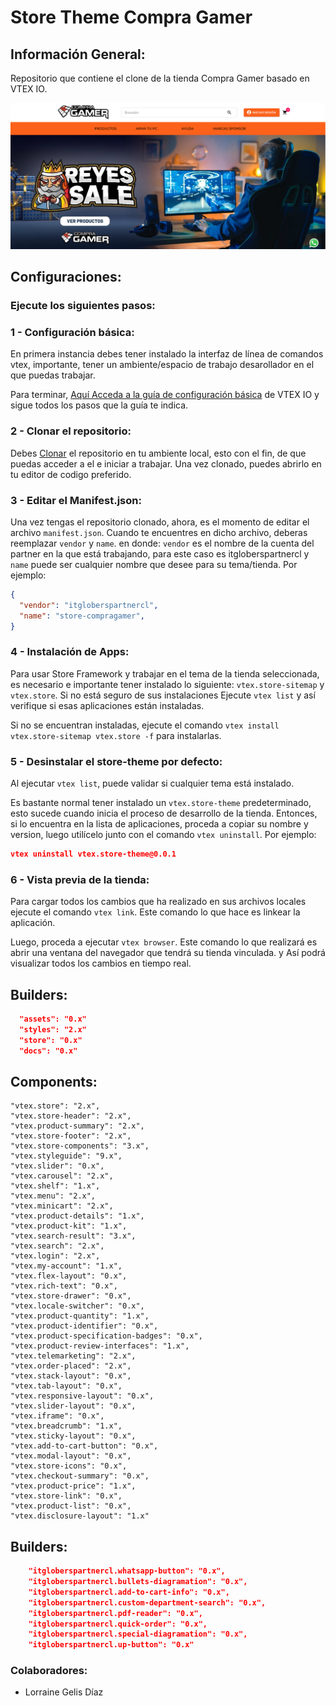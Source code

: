 # Store Theme Compra Gamer 
## Información General:
Repositorio que contiene el clone de la tienda Compra Gamer basado en VTEX IO.

![Preview](../assets/imgDocs/preview.png)

## Configuraciones:
### Ejecute los siguientes pasos:

### 1 - Configuración básica:
En primera instancia debes tener instalado la interfaz de línea de comandos vtex, importante, tener un ambiente/espacio de trabajo desarollador en el que puedas trabajar.

Para terminar, [Aquí Acceda a la guía de configuración básica](https://vtex.io/docs/getting-started/build-stores-with-store-framework/1) de VTEX IO y sigue todos los pasos que la guía te indica.

### 2 - Clonar el repositorio:

Debes [Clonar](https://github.com/LorraineGelis/store-theme-compragamer) el repositorio en tu ambiente local, esto con el fin, de que puedas acceder a el e iniciar a trabajar. Una vez clonado, puedes abrirlo en tu editor de codigo preferido.

###  3 - Editar el Manifest.json:

Una vez tengas el repositorio clonado, ahora, es el momento de editar el archivo `manifest.json`. Cuando te encuentres en dicho archivo, deberas reemplazar `vendor` y `name`. en donde: `vendor` es el nombre de la cuenta del partner en la que está trabajando, para este caso es itgloberspartnercl y `name` puede ser cualquier nombre que desee para su tema/tienda. Por ejemplo:

```json
{
  "vendor": "itgloberspartnercl",
  "name": "store-compragamer",
}
```

###  4 - Instalación de Apps:

Para usar Store Framework y trabajar en el tema de la tienda seleccionada, es necesario e importante tener instalado lo siguiente: `vtex.store-sitemap` y `vtex.store`. Si no está seguro de sus instalaciones Ejecute `vtex list` y así verifique si esas aplicaciones están instaladas.

Si no se encuentran instaladas, ejecute el comando `vtex install vtex.store-sitemap vtex.store -f` para instalarlas.

### 5 - Desinstalar el store-theme por defecto:

Al ejecutar `vtex list`, puede validar si cualquier tema está instalado.

Es bastante normal tener instalado un `vtex.store-theme` predeterminado, esto sucede cuando inicia el proceso de desarrollo de la tienda. Entonces, si lo encuentra en la lista de aplicaciones, proceda a copiar su nombre y version, luego utilícelo junto con el comando `vtex uninstall`. Por ejemplo:

```json
vtex uninstall vtex.store-theme@0.0.1
```

### 6 - Vista previa de la tienda:

Para cargar todos los cambios que ha realizado en sus archivos locales ejecute el comando `vtex link`. Este comando lo que hace es linkear la aplicación.

Luego, proceda a ejecutar `vtex browser`. Este comando lo que realizará es abrir una ventana del navegador que tendrá su tienda vinculada. y Así podrá visualizar todos los cambios en tiempo real. 

## Builders:
```json
  "assets": "0.x"
  "styles": "2.x"
  "store": "0.x"
  "docs": "0.x"
 ```

## Components:
    "vtex.store": "2.x",
    "vtex.store-header": "2.x",
    "vtex.product-summary": "2.x",
    "vtex.store-footer": "2.x",
    "vtex.store-components": "3.x",
    "vtex.styleguide": "9.x",
    "vtex.slider": "0.x",
    "vtex.carousel": "2.x",
    "vtex.shelf": "1.x",
    "vtex.menu": "2.x",
    "vtex.minicart": "2.x",
    "vtex.product-details": "1.x",
    "vtex.product-kit": "1.x",
    "vtex.search-result": "3.x",
    "vtex.search": "2.x",
    "vtex.login": "2.x",
    "vtex.my-account": "1.x",
    "vtex.flex-layout": "0.x",
    "vtex.rich-text": "0.x",
    "vtex.store-drawer": "0.x",
    "vtex.locale-switcher": "0.x",
    "vtex.product-quantity": "1.x",
    "vtex.product-identifier": "0.x",
    "vtex.product-specification-badges": "0.x",
    "vtex.product-review-interfaces": "1.x",
    "vtex.telemarketing": "2.x",
    "vtex.order-placed": "2.x",
    "vtex.stack-layout": "0.x",
    "vtex.tab-layout": "0.x",
    "vtex.responsive-layout": "0.x",
    "vtex.slider-layout": "0.x",
    "vtex.iframe": "0.x",
    "vtex.breadcrumb": "1.x",
    "vtex.sticky-layout": "0.x",
    "vtex.add-to-cart-button": "0.x",
    "vtex.modal-layout": "0.x",
    "vtex.store-icons": "0.x",
    "vtex.checkout-summary": "0.x",
    "vtex.product-price": "1.x",
    "vtex.store-link": "0.x",
    "vtex.product-list": "0.x",
    "vtex.disclosure-layout": "1.x"

  ## Builders:
```json
    "itgloberspartnercl.whatsapp-button": "0.x",
    "itgloberspartnercl.bullets-diagramation": "0.x",
    "itgloberspartnercl.add-to-cart-info": "0.x",
    "itgloberspartnercl.custom-department-search": "0.x",
    "itgloberspartnercl.pdf-reader": "0.x",
    "itgloberspartnercl.quick-order": "0.x",
    "itgloberspartnercl.special-diagramation": "0.x",
    "itgloberspartnercl.up-button": "0.x"
 ```

### Colaboradores:

- Lorraine Gelis Díaz
    



